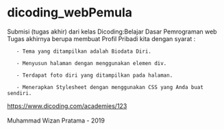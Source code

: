 # dicoding_webPemula
Submisi (tugas akhir) dari kelas Dicoding:Belajar Dasar Pemrograman web 
Tugas akhirnya berupa membuat Profil Pribadi kita dengan syarat :


       - Tema yang ditampilkan adalah Biodata Diri. 

       - Menyusun halaman dengan menggunakan elemen div. 

       - Terdapat foto diri yang ditampilkan pada halaman. 

       - Menerapkan Stylesheet dengan menggunakan CSS yang Anda buat sendiri.



https://www.dicoding.com/academies/123
</br>
</br>
Muhammad Wizan Pratama - 2019
